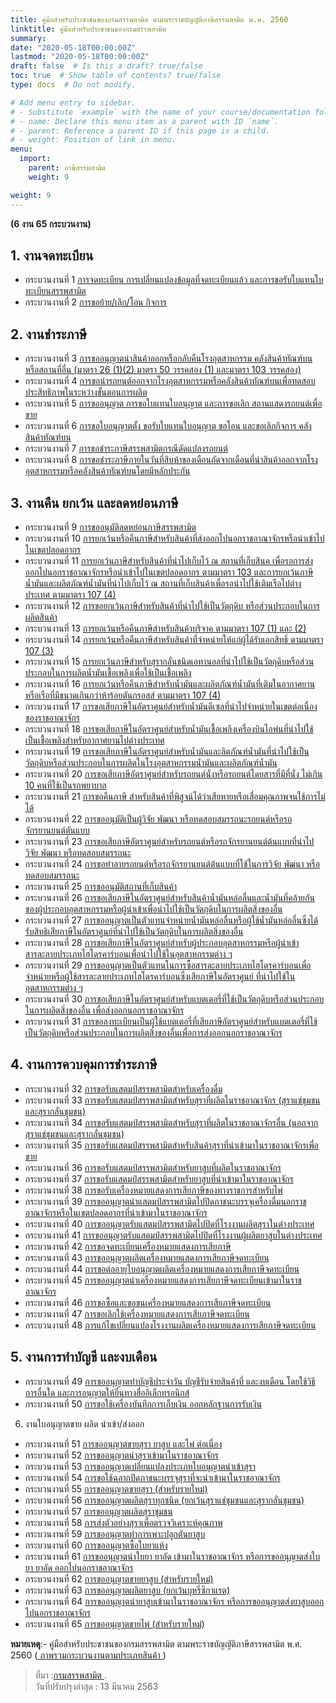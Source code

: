 ```yaml
---
title: คู่มือสำหรับประชาชนของกรมสรรพสามิต ตามพระราชบัญญัติภาษีสรรพสามิต พ.ศ. 2560
linktitle: คู่มือสำหรับประชาชนของกรมสรรพสามิต
summary:
date: "2020-05-18T00:00:00Z"
lastmod: "2020-05-18T00:00:00Z"
draft: false  # Is this a draft? true/false
toc: true  # Show table of contents? true/false
type: docs  # Do not modify.

# Add menu entry to sidebar.
# - Substitute `example` with the name of your course/documentation folder.
# - name: Declare this menu item as a parent with ID `name`.
# - parent: Reference a parent ID if this page is a child.
# - weight: Position of link in menu.
menu:
  import:
    parent: ภาษีสรรพสามิต
    weight: 9

weight: 9
---
```



**(6 งาน 65 กระบวนงาน)**

## 1. งานจดทะเบียน

-   กระบวนงานที่ 1 [การจดทะเบียน การเปลี่ยนแปลงข้อมูลที่จดทะเบียนแล้ว และการขอรับใบแทนใบทะเบียนสรรพสามิต](http://w9.excise.go.th/law60/pdf/web/viewer.html?file=../../fileupload/300120-969641708.pdf)
-   กระบวนงานที่ 2 [การขอย้าย/เลิก/โอน กิจการ](http://w9.excise.go.th/law60/pdf/web/viewer.html?file=../../fileupload/300120-718211358.pdf)

## 2. งานชำระภาษี

-   กระบวนงานที่ 3 [การขออนุญาตนำสินค้าออกหรือกลับคืนโรงอุตสาหกรรม คลังสินค้าทัณฑ์บน หรือสถานที่อื่น (มาตรา 26 (1)(2) มาตรา 50 วรรคสอง (1) และมาตรา 103 วรรคสอง)](http://w9.excise.go.th/law60/pdf/web/viewer.html?file=../../fileupload/300120-777849351.pdf)
-   กระบวนงานที่ 4 [การขอนำรถยนต์ออกจากโรงอุตสาหกรรมหรือคลังสินค้าทัณฑ์บนเพื่อทดสอบประสิทธิภาพในระหว่างขั้นตอนการผลิต](http://w9.excise.go.th/law60/pdf/web/viewer.html?file=../../fileupload/300120-1583519563.pdf)
-   กระบวนงานที่ 5 [การขออนุญาต การขอใบแทนใบอนุญาต และการขอเลิก สถานแสดงรถยนต์เพื่อขาย](http://w9.excise.go.th/law60/pdf/web/viewer.html?file=../../fileupload/300120-1723281538.pdf)
-   กระบวนงานที่ 6 [การขอใบอนุญาตตั้ง ขอรับใบแทนใบอนุญาต ขอโอน และขอเลิกกิจการ คลังสินค้าทัณฑ์บน](http://w9.excise.go.th/law60/pdf/web/viewer.html?file=../../fileupload/300120-297949979.pdf)
-   กระบวนงานที่ 7 [การขอชำระภาษีสรรพสามิตกรณีดัดแปลงรถยนต์](http://w9.excise.go.th/law60/pdf/web/viewer.html?file=../../fileupload/300120-98150650.pdf)
-   กระบวนงานที่ 8 [การขอชำระภาษีภายในวันที่สิบห้าของเดือนถัดจากเดือนที่นำสินค้าออกจากโรงอุตสาหกรรมหรือคลังสินค้าทัณฑ์บนโดยมีหลักประกัน](http://w9.excise.go.th/law60/pdf/web/viewer.html?file=../../fileupload/300120-1526677002.pdf)

## 3. งานคืน ยกเว้น และลดหย่อนภาษี

-   กระบวนงานที่ 9  [การขออนุมัติลดหย่อนภาษีสรรพสามิต](http://w9.excise.go.th/law60/pdf/web/viewer.html?file=../../fileupload/300120-585065006.pdf)
-   กระบวนงานที่ 10  [การยกเว้นหรือคืนภาษีสำหรับสินค้าที่ส่งออกไปนอกราชอาณาจักรหรือนำเข้าไปในเขตปลอดอากร](http://w9.excise.go.th/law60/pdf/web/viewer.html?file=../../fileupload/300120-1009734364.pdf)
-   กระบวนงานที่ 11  [การยกเว้นภาษีสำหรับสินค้าที่นำไปเก็บไว้ ณ สถานที่เก็บสินค เพื่อรอการส่งออกไปนอกราชอาณาจักรหรือนำเข้าไปในเขตปลอดอากร ตามมาตรา 103 และการยกเว้นภาษีน้ำมันและผลิตภัณฑ์น้ำมันที่นำไปเก็บไว้ ณ สถานที่เก็บสินค้าเพื่อรอนำไปใช้เติมเรือไปต่างประเทศ ตามมาตรา 107 (4)](http://w9.excise.go.th/law60/pdf/web/viewer.html?file=../../fileupload/300120-1073808954.pdf)
-   กระบวนงานที่ 12  [การขอยกเว้นภาษีสำหรับสินค้าที่นำไปใช้เป็นวัตถุดิบ หรือส่วนประกอบในการผลิตสินค้า](http://w9.excise.go.th/law60/pdf/web/viewer.html?file=../../fileupload/300120-1890370662.pdf)
-   กระบวนงานที่ 13  [การยกเว้นหรือคืนภาษีสำหรับสินค้าบริจาค ตามมาตรา 107 (1) และ (2)](http://w9.excise.go.th/law60/pdf/web/viewer.html?file=../../fileupload/300120-438363838.pdf)
-   กระบวนงานที่ 14  [การยกเว้นหรือคืนภาษีสำหรับสินค้าที่จำหน่ายให้แก่ผู้ได้รับเอกสิทธิ์ ตามมาตรา 107 (3)](http://w9.excise.go.th/law60/pdf/web/viewer.html?file=../../fileupload/300120-636411081.pdf)
-   กระบวนงานที่ 15  [การยกเว้นภาษีสำหรับสุรากลั่นชนิดเอทานอลที่นำไปใช้เป็นวัตถุดิบหรือส่วนประกอบในการผลิตน้ำมันเชื้อเพลิงเพื่อใช้เป็นเชื้อเพลิง](http://w9.excise.go.th/law60/pdf/web/viewer.html?file=../../fileupload/300120-1572167171.pdf)
-   กระบวนงานที่ 16  [การยกเว้นหรือคืนภาษีสำหรับน้ำมันและผลิตภัณฑ์น้ำมันที่เติมในอากาศยานหรือเรือที่มีขนาดเกินกว่าห้าร้อยตันกรอสส์ ตามมาตรา 107 (4)](http://w9.excise.go.th/law60/pdf/web/viewer.html?file=../../fileupload/300120-1233522505.pdf)
-   กระบวนงานที่ 17  [การขอเสียภาษีในอัตราศูนย์สำหรับน้ำมันดีเซลที่นำไปจำหน่ายในเขตต่อเนื่องของราชอาณาจักร](http://w9.excise.go.th/law60/pdf/web/viewer.html?file=../../fileupload/300120-241591383.pdf)
-   กระบวนงานที่ 18  [การขอเสียภาษีในอัตราศูนย์สำหรับน้ำมันเชื้อเพลิงเครื่องบินไอพ่นที่นำไปใช้เป็นเชื้อเพลิงสำหรับอากาศยานไปต่างประเทศ](http://w9.excise.go.th/law60/pdf/web/viewer.html?file=../../fileupload/300120-2053733119.pdf)
-   กระบวนงานที่ 19  [การขอเสียภาษีในอัตราศูนย์สำหรับน้ำมันและลิตภัณฑ์น้ำมันที่นำไปใช้เป็นวัตถุดิบหรือส่วนประกอบในการผลิตในโรงอุตสาหกรรมน้ำมันและผลิตภัณฑ์น้ำมัน](http://w9.excise.go.th/law60/pdf/web/viewer.html?file=../../fileupload/300120-1349045127.pdf)
-   กระบวนงานที่ 20  [การขอเสียภาษีอัตราศูนย์สำหรับรถยนต์นั่งหรือรถยนต์โดยสารที่มีที่นั่ง ไม่เกิน 10 คนที่ใช้เป็นรถพยาบาล](http://w9.excise.go.th/law60/pdf/web/viewer.html?file=../../fileupload/300120-1080646277.pdf)
-   กระบวนงานที่ 21  [การขอคืนภาษี สำหรับสินค้าที่พิสูจน์ได้ว่าเสียหายหรือเสื่อมคุณภาพจนใช้การไม่ได้](http://w9.excise.go.th/law60/pdf/web/viewer.html?file=../../fileupload/300120-46881289.pdf)
-   กระบวนงานที่ 22  [การขออนุมัติเป็นผู้วิจัย พัฒนา หรือทดสอบสมรรถนะรถยนต์หรือรถจักรยานยนต์ตันแบบ](http://w9.excise.go.th/law60/pdf/web/viewer.html?file=../../fileupload/300120-659469498.pdf)
-   กระบวนงานที่ 23  [การขอเสียภาษีอัตราศูนย์สำหรับรถยนต์หรือรถจักรยานยนต์ต้นแบบที่นำไปวิจัย พัฒนา หรือทดสอบสมรรถนะ](http://w9.excise.go.th/law60/pdf/web/viewer.html?file=../../fileupload/300120-2127877198.pdf)
-   กระบวนงานที่ 24  [การขอทำลายรถยนต์หรือรถจักรยานยนต์ต้นแบบที่ใช้ในการวิจัย พัฒนา หรือทดสอบสมรรถนะ](http://w9.excise.go.th/law60/pdf/web/viewer.html?file=../../fileupload/300120-627657632.pdf)
-   กระบวนงานที่ 25  [การขออนุมัติสถานที่เก็บสินค้า](http://w9.excise.go.th/law60/pdf/web/viewer.html?file=../../fileupload/300120-487726360.pdf)
-   กระบวนงานที่ 26  [การขอเสียภาษีในอัตราศูนย์สำหรับสินค้าน้ำมันหล่อลื่นและน้ำมันที่คล้ายกันของผู้ประกอบอุตสาหกรรมหรือผู้นำเข้าเพื่อนำไปใช้เป็นวัตถุดิบในการผลิตสิ่งของอื่น](http://w9.excise.go.th/law60/pdf/web/viewer.html?file=../../fileupload/300120-1527478285.pdf)
-   กระบวนงานที่ 27  [การขออนุญาตเป็นตัวแทนจำหน่ายน้ำมันหล่อลื่นหรือผู้ใช้น้ำมันหล่อลื่นซึ่งได้รับสิทธิเสียภาษีในอัตราศูนย์ที่นำไปใช้เป็นวัตถุดิบในการผลิตสิ่งของอื่น](http://w9.excise.go.th/law60/pdf/web/viewer.html?file=../../fileupload/300120-1130393082.pdf)
-   กระบวนงานที่ 28  [การขอเสียภาษีในอัตราศูนย์สำหรับผู้ประกอบอุตสาหกรรมหรือผู้นำเข้าสารละลายประเภทไฮโดรคาร์บอนเพื่อนำไปใช้ในอุตสาหกรรมต่าง ๆ](http://w9.excise.go.th/law60/pdf/web/viewer.html?file=../../fileupload/300120-495290069.pdf)
-   กระบวนงานที่ 29  [การขออนุญาตเป็นตัวแทนในการซื้อสารละลายประเภทไฮโดรคาร์บอนเพื่อจำหน่ายหรือผู้ใช้สารละลายประเภทไฮโดรคาร์บอนซึ่งเสียภาษีในอัตราศูนย์ ที่นำไปใช้ในอุตสาหกรรมต่าง ๆ](http://w9.excise.go.th/law60/pdf/web/viewer.html?file=../../fileupload/300120-2090568597.pdf)
-   กระบวนงานที่ 30  [การขอเสียภาษีในอัตราศูนย์สำหรับแบตเตอรี่ที่ใช้เป็นวัตถุดิบหรือส่วนประกอบในการผลิตสิ่งของอื่น เพื่อส่งออกนอกราชอาณาจักร](http://w9.excise.go.th/law60/pdf/web/viewer.html?file=../../fileupload/300120-951738995.pdf)
-   กระบวนงานที่ 31  [การขอลงทะเบียนเป็นผู้ใช้แบตเตอรี่ที่เสียภาษีอัตราศูนย์สำหรับแบตเตอรี่ที่ใช้เป็นวัตถุดิบหรือส่วนประกอบในการผลิตสิ่งของอื่นเพื่อการส่งออกนอกราชอาณาจักร](http://w9.excise.go.th/law60/pdf/web/viewer.html?file=../../fileupload/300120-1277978530.pdf)

## 4. งานการควบคุมการชำระภาษี

-   กระบวนงานที่ 32  [การขอรับแสตมป์สรรพสามิตสำหรับเครื่องดื่ม](http://w9.excise.go.th/law60/pdf/web/viewer.html?file=../../fileupload/300120-925837254.pdf)
-   กระบวนงานที่ 33  [การขอรับแสตมป์สรรพสามิตสำหรับสุราที่ผลิตในราชอาณาจักร (สุราแช่ชุมชนและสุรากลั่นชุมชน)](http://w9.excise.go.th/law60/pdf/web/viewer.html?file=../../fileupload/300120-1058028848.pdf)
-   กระบวนงานที่ 34  [การขอรับแสตมป์สรรพสามิตสำหรับสุราที่ผลิตในราชอาณาจักรอื่น (นอกจากสุราแช่ชุมชนและสุรากลั่นชุมชน)](http://w9.excise.go.th/law60/pdf/web/viewer.html?file=../../fileupload/300120-1225822585.pdf)
-   กระบวนงานที่ 35  [การขอรับแสตมป์สรรพสามิตสำหรับสินค้าสุราที่นำเข้ามาในราชอาณาจักรเพื่อขาย](http://w9.excise.go.th/law60/pdf/web/viewer.html?file=../../fileupload/300120-1957596146.pdf)
-   กระบวนงานที่ 36  [การขอรับแสตมป์สรรพสามิตสำหรับยาสูบที่ผลิตในราชอาณาจักร](http://w9.excise.go.th/law60/pdf/web/viewer.html?file=../../fileupload/300120-515742982.pdf)
-   กระบวนงานที่ 37  [การขอรับแสตมป์สรรพสามิตสำหรับยาสูบที่นำเข้ามาในราชอาณาจักร](http://w9.excise.go.th/law60/pdf/web/viewer.html?file=../../fileupload/300120-169262239.pdf)
-   กระบวนงานที่ 38  [การขอรับเครื่องหมายแสดงการเสียภาษีของทางราชการสำหรับไพ่](http://w9.excise.go.th/law60/pdf/web/viewer.html?file=../../fileupload/300120-865559071.pdf)
-   กระบวนงานที่ 39  [การขออนุญาตนำแสตมป์สรรพสามิตไปปิดภาชนะบรรจุเครื่องดื่มนอกราชอาณาจักรหรือในเขตปลอดอากรที่นำเข้ามาในราชอาณาจักร](http://w9.excise.go.th/law60/pdf/web/viewer.html?file=../../fileupload/300120-562015013.pdf)
-   กระบวนงานที่ 40  [การขออนุญาตรับแสตมป์สรรพสามิตไปปิดที่โรงงานผลิตสุราในต่างประเทศ](http://w9.excise.go.th/law60/pdf/web/viewer.html?file=../../fileupload/300120-744677864.pdf)
-   กระบวนงานที่ 41  [การขออนุญาตรับแสตมป์สรรพสามิตไปปิดที่โรงงานผู้ผลิตยาสูบในต่างประเทศ](http://w9.excise.go.th/law60/pdf/web/viewer.html?file=../../fileupload/300120-128090429.pdf)
-   กระบวนงานที่ 42  [การขอจดทะเบียนเครื่องหมายแสดงการเสียภาษี](http://w9.excise.go.th/law60/pdf/web/viewer.html?file=../../fileupload/300120-1008551734.pdf)
-   กระบวนงานที่ 43  [การขออนุญาตผลิตเครื่องหมายแสดงการเสียภาษีจดทะเบียน](http://w9.excise.go.th/law60/pdf/web/viewer.html?file=../../fileupload/300120-513241488.pdf)
-   กระบวนงานที่ 44  [การขอต่ออายุใบอนุญาตผลิตเครื่องหมายแสดงการเสียภาษีจดทะเบียน](http://w9.excise.go.th/law60/pdf/web/viewer.html?file=../../fileupload/300120-1512034551.pdf)
-   กระบวนงานที่ 45  [การขออนุญาตนำเครื่องหมายแสดงการเสียภาษีจดทะเบียนเข้ามาในราชอาณาจักร](http://w9.excise.go.th/law60/pdf/web/viewer.html?file=../../fileupload/300120-780056556.pdf)
-   กระบวนงานที่ 46  [การขอซื้อและขอขนเครื่องหมายแสดงการเสียภาษีจดทะเบียน](http://w9.excise.go.th/law60/pdf/web/viewer.html?file=../../fileupload/300120-488615704.pdf)
-   กระบวนงานที่ 47  [การขอเลิกใช้เครื่องหมายแสดงการเสียภาษีจดทะเบียน](http://w9.excise.go.th/law60/pdf/web/viewer.html?file=../../fileupload/300120-1227025873.pdf)
-   กระบวนงานที่ 48  [การแก้ไขเปลี่ยนแปลงโรงงานผลิตเครื่องหมายแสดงการเสียภาษีจดทะเบียน](http://w9.excise.go.th/law60/pdf/web/viewer.html?file=../../fileupload/300120-2137142765.pdf)

## 5. งานการทำบัญชี และงบเดือน

-   กระบวนงานที่ 49  [การขออนุญาตทำบัญชีประจำวัน บัญชีรับจ่ายสินค้าที่ และงบเดือน โดยใช้วิธีการอื่นใด และการอนุญาตให้ยื่นทางสื่ออิเล็กทรอนิกส์](http://w9.excise.go.th/law60/pdf/web/viewer.html?file=../../fileupload/300120-1426633757.pdf)
-   กระบวนงานที่ 50  [การขอใช้เครื่องบันทึกการเก็บเงิน ออกหลักฐานการรับเงิน](http://w9.excise.go.th/law60/pdf/web/viewer.html?file=../../fileupload/300120-800251416.pdf)

6. งานใบอนุญาตขาย ผลิต นำเข้า/ส่งออก

-   กระบวนงานที่ 51  [การขออนุญาตขายสุรา ยาสูบ และไพ่ ต่อเนื่อง](http://w9.excise.go.th/law60/pdf/web/viewer.html?file=../../fileupload/300120-1223606306.pdf)
-   กระบวนงานที่ 52  [การขออนุญาตนำสุราเข้ามาในราชอาณาจักร](http://w9.excise.go.th/law60/pdf/web/viewer.html?file=../../fileupload/300120-144124489.pdf)
-   กระบวนงานที่ 53  [การขออนุญาตเปลี่ยนแปลงประเภทใบอนุญาตนำเข้าสุรา](http://w9.excise.go.th/law60/pdf/web/viewer.html?file=../../fileupload/300120-171669810.pdf)
-   กระบวนงานที่ 54  [การขอใช้ฉลากปิดภาชนะบรรจุสุราที่จะนำเข้ามาในราชอาณาจักร](http://w9.excise.go.th/law60/pdf/web/viewer.html?file=../../fileupload/300120-838033226.pdf)
-   กระบวนงานที่ 55  [การขออนุญาตขายสุรา (สำหรับรายใหม่)](http://w9.excise.go.th/law60/pdf/web/viewer.html?file=../../fileupload/300120-1916897632.pdf)
-   กระบวนงานที่ 56  [การขออนุญาตผลิตสุราทุกชนิด (ยกเว้นสุราแช่ชุมชนและสุรากลั่นชุมชน)](http://w9.excise.go.th/law60/pdf/web/viewer.html?file=../../fileupload/300120-138548478.pdf)
-   กระบวนงานที่ 57  [การขออนุญาตผลิตสุราชุมชน](http://w9.excise.go.th/law60/pdf/web/viewer.html?file=../../fileupload/300120-1079500837.pdf)
-   กระบวนงานที่ 58  [การส่งตัวอย่างสุราเพื่อตรวจวิเคราะห์คุณภาพ](http://w9.excise.go.th/law60/pdf/web/viewer.html?file=../../fileupload/300120-1382857536.pdf)
-   กระบวนงานที่ 59  [การขออนุญาตทำการเพาะปลูกตันยาสูบ](http://w9.excise.go.th/law60/pdf/web/viewer.html?file=../../fileupload/300120-16483140.pdf)
-   กระบวนงานที่ 60  [การขออนุญาตซื้อใบยาแห้ง](http://w9.excise.go.th/law60/pdf/web/viewer.html?file=../../fileupload/300120-1785534030.pdf)
-   กระบวนงานที่ 61  [การขออนุญาตนำใบยา ยาอัด เข้ามาในราชอาณาจักร หรือการขออนุญาตส่งใบยา ยาอัด ออกไปนอกราชอาณาจักร](http://w9.excise.go.th/law60/pdf/web/viewer.html?file=../../fileupload/300120-1167401529.pdf)
-   กระบวนงานที่ 62  [การขออนุญาตขายยาสูบ (สำหรับรายใหม่)](http://w9.excise.go.th/law60/pdf/web/viewer.html?file=../../fileupload/300120-1183064568.pdf)
-   กระบวนงานที่ 63  [การขออนุญาตผลิตยาสูบ (ยกเว้นบุหรี่ซิกาแรต)](http://w9.excise.go.th/law60/pdf/web/viewer.html?file=../../fileupload/300120-1084148997.pdf)
-   กระบวนงานที่ 64  [การขออนุญาตนำยาสูบเข้ามาในราชอาณาจักร หรือการขออนุญาตส่งยาสูบออกไปนอกราชอาณาจักร](http://w9.excise.go.th/law60/pdf/web/viewer.html?file=../../fileupload/300120-693562389.pdf)
-   กระบวนงานที่ 65  [การขออนุญาตขายไพ่ (สำหรับรายใหม่)](http://w9.excise.go.th/law60/pdf/web/viewer.html?file=../../fileupload/300120-396150928.pdf)

**หมายเหตุ**:- คู่มือสำหรับประชาชนของกรมสรรพสามิต ตามพระราชบัญญัติภาษีสรรพสามิต พ.ศ. 2560 ([ ภาพรวมกระบวนงานตามประเภทสินค้า ](http://w9.excise.go.th/law60/pdf/web/viewer.html?file=../../fileupload/140220-168812472.pdf))

> ที่มา :[กรมสรรพสามิต ](http://w9.excise.go.th/law60/articles/post.php?ref=714).  
> วันที่ปรับปรุงล่าสุด : 13 มีนาคม 2563